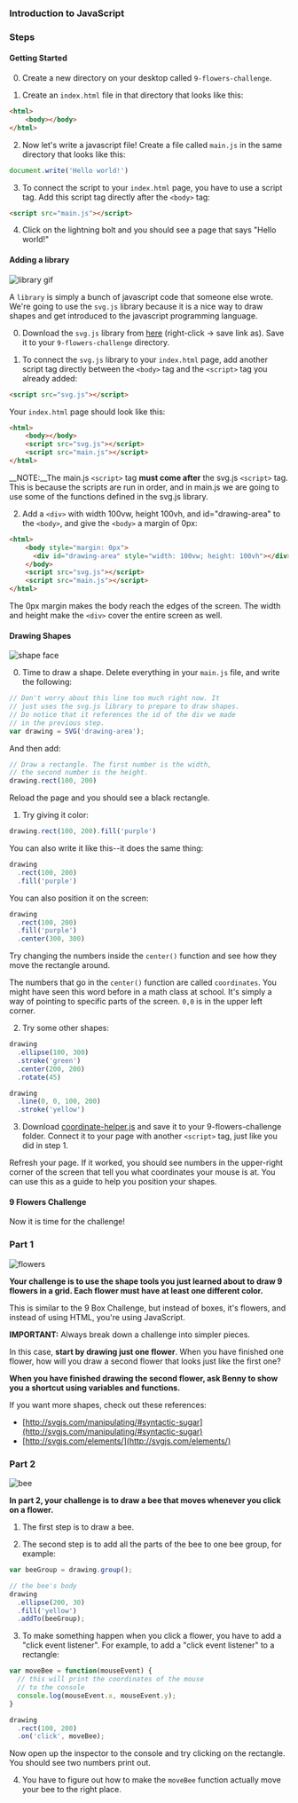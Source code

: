 ### Introduction to JavaScript



### Steps

#### Getting Started

0) Create a new directory on your desktop called `9-flowers-challenge`.

1) Create an `index.html` file in that directory that looks like this:

```html
<html>
    <body></body>
</html>
```

2) Now let's write a javascript file! Create a file called `main.js` in the same directory that looks like this:
```js
document.write('Hello world!')
```

3) To connect the script to your `index.html` page, you have to use a script tag. Add this script tag directly after the `<body>` tag:

```html
<script src="main.js"></script>
```

4) Click on the lightning bolt and you should see a page that says "Hello world!"

#### Adding a library

![library gif](https://media.giphy.com/media/CBgB72eTZngJy/giphy.gif)

A `library` is simply a bunch of javascript code that someone else wrote. We're going to use the `svg.js` library because it is a nice way to draw shapes and get introduced to the javascript programming language.

0) Download the `svg.js` library from [here](https://raw.githubusercontent.com/svgdotjs/svg.js/master/dist/svg.js) (right-click -> save link as). Save it to your `9-flowers-challenge` directory.

1) To connect the `svg.js` library to your `index.html` page, add another script tag directly between the `<body>` tag and the `<script>` tag you already added:

```html
<script src="svg.js"></script>
```

Your `index.html` page should look like this:

```html
<html>
    <body></body>
    <script src="svg.js"></script>
    <script src="main.js"></script>
</html>
```

__NOTE:__The main.js `<script>` tag __must come after__ the svg.js `<script>` tag. This is because the scripts are run in order, and in main.js we are going to use some of the functions defined in the svg.js library.

2) Add a `<div>` with width 100vw, height 100vh, and id="drawing-area" to the `<body>`, and give the `<body>` a margin of 0px:

```html
<html>
    <body style="margin: 0px">
      <div id="drawing-area" style="width: 100vw; height: 100vh"></div>
    </body>
    <script src="svg.js"></script>
    <script src="main.js"></script>
</html>
```

The 0px margin makes the body reach the edges of the screen. The width and height make the `<div>` cover the entire screen as well.

#### Drawing Shapes

![shape face](https://media.giphy.com/media/3o7TKt2nShRwLMFiP6/giphy.gif)

0) Time to draw a shape. Delete everything in your `main.js` file, and write the following:

```js
// Don't worry about this line too much right now. It
// just uses the svg.js library to prepare to draw shapes.
// Do notice that it references the id of the div we made
// in the previous step.
var drawing = SVG('drawing-area');
```

And then add:

```js
// Draw a rectangle. The first number is the width,
// the second number is the height.
drawing.rect(100, 200)
```

Reload the page and you should see a black rectangle.

1) Try giving it color:

```js
drawing.rect(100, 200).fill('purple')
```

You can also write it like this--it does the same thing:

```js
drawing
  .rect(100, 200)
  .fill('purple')
```

You can also position it on the screen:

```js
drawing
  .rect(100, 200)
  .fill('purple')
  .center(300, 300)
```

Try changing the numbers inside the `center()` function and see how they move the rectangle around.

The numbers that go in the `center()` function are called `coordinates`. You might have seen this word before in a math class at school. It's simply a way of pointing to specific parts of the screen. `0,0` is in the upper left corner.

2) Try some other shapes:

```js
drawing
  .ellipse(100, 300)
  .stroke('green')
  .center(200, 200)
  .rotate(45)
```

```js
drawing
  .line(0, 0, 100, 200)
  .stroke('yellow')
```

3) Download [coordinate-helper.js](https://raw.githubusercontent.com/bennlich/missionbit/master/intro-to-js/coordinate-helper.js) and save it to your 9-flowers-challenge folder. Connect it to your page with another `<script>` tag, just like you did in step 1.

Refresh your page. If it worked, you should see numbers in the upper-right corner of the screen that tell you what coordinates your mouse is at. You can use this as a guide to help you position your shapes.

#### 9 Flowers Challenge

Now it is time for the challenge!

### Part 1

![flowers](https://media.giphy.com/media/rbEQ5LkMhxUvm/giphy.gif)

__Your challenge is to use the shape tools you just learned about to draw 9 flowers in a grid. Each flower must have at least one different color.__

This is similar to the 9 Box Challenge, but instead of boxes, it's flowers, and instead of using HTML, you're using JavaScript.

__IMPORTANT:__ Always break down a challenge into simpler pieces.

In this case, __start by drawing just one flower__. When you have finished one flower, how will you draw a second flower that looks just like the first one?

__When you have finished drawing the second flower, ask Benny to show you a shortcut using variables and functions.__

If you want more shapes, check out these references:
- [http://svgjs.com/manipulating/#syntactic-sugar](http://svgjs.com/manipulating/#syntactic-sugar)
- [http://svgjs.com/elements/](http://svgjs.com/elements/)

### Part 2

![bee](https://media.giphy.com/media/H80pstVGYkK6Q/giphy.gif)

__In part 2, your challenge is to draw a bee that moves whenever you click on a flower.__

1) The first step is to draw a bee.

2) The second step is to add all the parts of the bee to one bee group, for example:

```js
var beeGroup = drawing.group();

// the bee's body
drawing
  .ellipse(200, 30)
  .fill('yellow')
  .addTo(beeGroup);
```

3) To make something happen when you click a flower, you have to add a "click event listener". For example, to add a "click event listener" to a rectangle:

```js
var moveBee = function(mouseEvent) {
  // this will print the coordinates of the mouse
  // to the console
  console.log(mouseEvent.x, mouseEvent.y);
}

drawing
  .rect(100, 200)
  .on('click', moveBee);
```

Now open up the inspector to the console and try clicking on the rectangle. You should see two numbers print out.

4) You have to figure out how to make the `moveBee` function actually move your bee to the right place.

